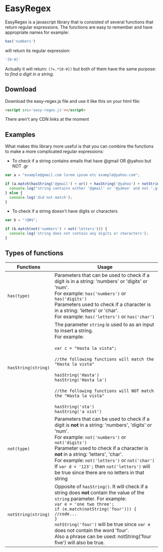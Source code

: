 # EasyRegex

EasyRegex is a javascript library that is consisted of several functions that return regular expressions. The functions are easy to remember and have appropriate names for example:

```javascript
has('numbers')
```

will return its regular expression:

```javascript
'[0-9]' 
```
Actually it will return: ```(?=.*[0-9])``` but both of them have the same purpose: to *find a digit in a string*.


## Download


Download the easy-regex.js file and use it like this on your html file:

```html
<script src='easy-regex.js'></script>
```

There aren't any CDN links at the moment


## Examples


What makes this library more useful is that you can combine the functions to make a more complicated regular expressions:

- To check if a string contains emails that have @gmail OR @yahoo but NOT .gr

```javascript
var a = "example@gmail.com lorem ipsum etc example@yahoo.com";

if (a.match(hasString('@gmail') + or() + hasString('@yahoo') + notString('.gr'))) {
  console.log("string contains either '@gmail' or '@yahoo' and not '.gr'");
} else {
  console.log('did not match');
}
```

- To check if a string doesn't have digits or characters

```javascript
var b = "!@#$";

if (b.match(not('numbers') + not('letters'))) {
  console.log('string does not contain any digits or characters');
}
```

## Types of functions

| Functions  | Usage |
| ------------- | ------------- |
|```has(type)```  | Parameters that can be used to check if a digit is in a string: 'numbers' or 'digits' or 'num'. <br />For example: ```has('numbers')``` or ```has('digits')```  <br />Parameters used to check if a character is in a string: 'letters' or 'char'. <br /> For example: ```has('letters')``` or ```has('char')```|
| ```hasString(string)```  | The parameter ```string``` is used to as an input to insert a string. <br />For example: <br /> <br />```var c = "Hasta la vista";```<br /><br />```//the following functions will match the "Hasta la vista"```<br /><br />```hasString('Hasta')```<br />```hasString('Hasta la')```<br /><br />```//the following functions will NOT match the "Hasta la vista"``` <br /><br />```hasString('sta')``` <br />```hasString('a vist')``` |
|```not(type)```| Parameters that can be used to check if a digit is **not** in a string: 'numbers', 'digits' or 'num'. <br />For example: ```not('numbers')``` or ```not('digits')```  <br />Parameter used to check if a character is **not** in a string: 'letters', 'char'. <br /> For example: ```not('letters')``` or ```not('char')``` <br /> If ```var d = '123';``` then ```not('letters')``` will be true since there are no letters in that string |
|```notString(string)``` | Opposite of ```hasString()```. It will check if a string does **not** contain the value of the ```string``` parameter. For example: <br /> ```var e = 'one two three';``` <br /> ```if (e.match(notString('four'))) {```<br /> ```//code...``` <br /> ```}``` <br /> ```notString('four')``` will be true since ```var e``` does not contain the word 'four'. <br /> Also a phrase can be used: notString('four five') will also be true. |

